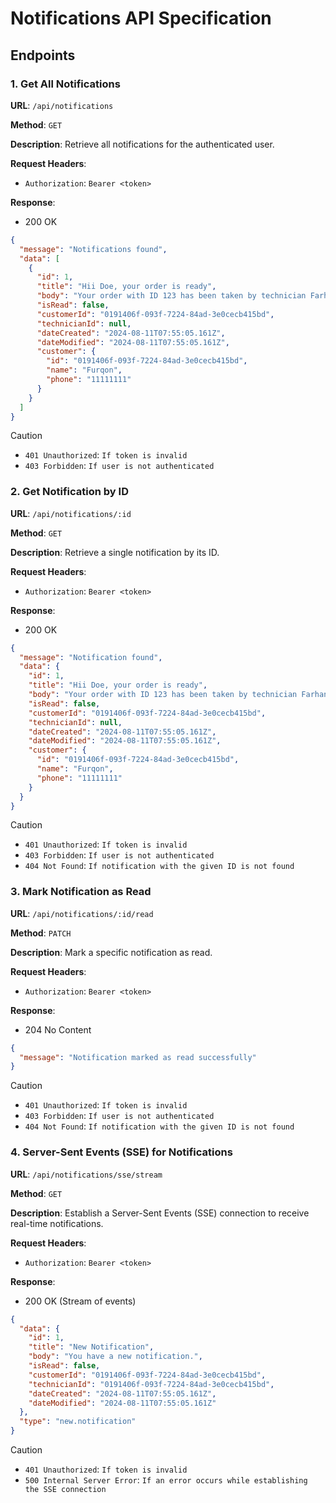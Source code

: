 # Notifications API Specification

## Endpoints

### 1. Get All Notifications

**URL**: `/api/notifications`

**Method**: `GET`

**Description**: Retrieve all notifications for the authenticated user.

**Request Headers**:

- `Authorization`: `Bearer <token>`

**Response**:

- 200 OK

```json
{
  "message": "Notifications found",
  "data": [
    {
      "id": 1,
      "title": "Hii Doe, your order is ready",
      "body": "Your order with ID 123 has been taken by technician Farhan, he will be at your place in 30 minutes. Click <a href=\"/order/details\">here</a> to track your order.",
      "isRead": false,
      "customerId": "0191406f-093f-7224-84ad-3e0cecb415bd",
      "technicianId": null,
      "dateCreated": "2024-08-11T07:55:05.161Z",
      "dateModified": "2024-08-11T07:55:05.161Z",
      "customer": {
        "id": "0191406f-093f-7224-84ad-3e0cecb415bd",
        "name": "Furqon",
        "phone": "11111111"
      }
    }
  ]
}
```

> [!CAUTION]
>
> - `401 Unauthorized`: `If token is invalid`
> - `403 Forbidden`: `If user is not authenticated`

### 2. Get Notification by ID

**URL**: `/api/notifications/:id`

**Method**: `GET`

**Description**: Retrieve a single notification by its ID.

**Request Headers**:

- `Authorization`: `Bearer <token>`

**Response**:

- 200 OK

```json
{
  "message": "Notification found",
  "data": {
    "id": 1,
    "title": "Hii Doe, your order is ready",
    "body": "Your order with ID 123 has been taken by technician Farhan, he will be at your place in 30 minutes. Click <a href=\"/order/details\">here</a> to track your order.",
    "isRead": false,
    "customerId": "0191406f-093f-7224-84ad-3e0cecb415bd",
    "technicianId": null,
    "dateCreated": "2024-08-11T07:55:05.161Z",
    "dateModified": "2024-08-11T07:55:05.161Z",
    "customer": {
      "id": "0191406f-093f-7224-84ad-3e0cecb415bd",
      "name": "Furqon",
      "phone": "11111111"
    }
  }
}
```

> [!CAUTION]
>
> - `401 Unauthorized`: `If token is invalid`
> - `403 Forbidden`: `If user is not authenticated`
> - `404 Not Found`: `If notification with the given ID is not found`

### 3. Mark Notification as Read

**URL**: `/api/notifications/:id/read`

**Method**: `PATCH`

**Description**: Mark a specific notification as read.

**Request Headers**:

- `Authorization`: `Bearer <token>`

**Response**:

- 204 No Content

```json
{
  "message": "Notification marked as read successfully"
}
```

> [!CAUTION]
>
> - `401 Unauthorized`: `If token is invalid`
> - `403 Forbidden`: `If user is not authenticated`
> - `404 Not Found`: `If notification with the given ID is not found`

### 4. Server-Sent Events (SSE) for Notifications

**URL**: `/api/notifications/sse/stream`

**Method**: `GET`

**Description**: Establish a Server-Sent Events (SSE) connection to receive real-time notifications.

**Request Headers**:

- `Authorization`: `Bearer <token>`

**Response**:

- 200 OK (Stream of events)

```json
{
  "data": {
    "id": 1,
    "title": "New Notification",
    "body": "You have a new notification.",
    "isRead": false,
    "customerId": "0191406f-093f-7224-84ad-3e0cecb415bd",
    "technicianId": "0191406f-093f-7224-84ad-3e0cecb415bd",
    "dateCreated": "2024-08-11T07:55:05.161Z",
    "dateModified": "2024-08-11T07:55:05.161Z"
  },
  "type": "new.notification"
}
```

> [!CAUTION]
>
> - `401 Unauthorized`: `If token is invalid`
> - `500 Internal Server Error`: `If an error occurs while establishing the SSE connection`
